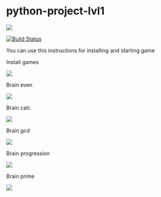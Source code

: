 # python-project-lvl1

<a href="https://codeclimate.com/github/codeclimate/codeclimate/maintainability"><img src="https://api.codeclimate.com/v1/badges/a99a88d28ad37a79dbf6/maintainability" /></a>

[![Build Status](https://travis-ci.com/workmikhail/python-project-lvl1.svg?branch=master)](https://travis-ci.com/workmikhail/python-project-lvl1)

<p>You can use this instructions for installing and starting game</p>
<p>Install games</p>
<a href="https://asciinema.org/a/DWLRmsvc8AGB6mJ45U7tjAHZq" target="_blank"><img src="https://asciinema.org/a/DWLRmsvc8AGB6mJ45U7tjAHZq.svg" /></a>

<p>Brain even</p> 
<a href="https://asciinema.org/a/HWI8gsz6MJ9F31AYyt66WaAID" target="_blank"><img src="https://asciinema.org/a/HWI8gsz6MJ9F31AYyt66WaAID.svg" /></a>

<p>Brain calc</p> 
<a href="https://asciinema.org/a/LORJF89kWtJoFjTIXGGBUTB5z" target="_blank"><img src="https://asciinema.org/a/LORJF89kWtJoFjTIXGGBUTB5z.svg" /></a>

<p>Brain gcd</p>
<a href="https://asciinema.org/a/yAlx8fai8ZshIoc1kpiXglUeH" target="_blank"><img src="https://asciinema.org/a/yAlx8fai8ZshIoc1kpiXglUeH.svg" /></a>

<p>Brain progression</p>
<a href="https://asciinema.org/a/AYr9Sx0akHDLQLitIb30N4WH9" target="_blank"><img src="https://asciinema.org/a/AYr9Sx0akHDLQLitIb30N4WH9.svg" /></a>

<p>Brain prime</p> 
<a href="https://asciinema.org/a/rLGGCG2kPO4j7tvtkBwnNFTzK" target="_blank"><img src="https://asciinema.org/a/rLGGCG2kPO4j7tvtkBwnNFTzK.svg" /></a>
